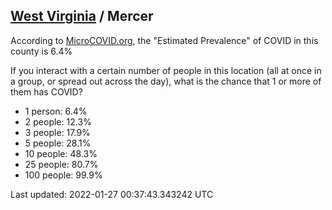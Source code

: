 
## [West Virginia](/united-states/west-virginia) / Mercer

According to [MicroCOVID.org](http://microcovid.org),
the "Estimated Prevalence" of COVID in this county is 6.4%

If you interact with a certain number of people in this location
(all at once in a group, or spread out across the day), what is the chance that
1 or more of them has COVID?

- 1 person: 6.4%
- 2 people: 12.3%
- 3 people: 17.9%
- 5 people: 28.1%
- 10 people: 48.3%
- 25 people: 80.7%
- 100 people: 99.9%

Last updated: 2022-01-27 00:37:43.343242 UTC
